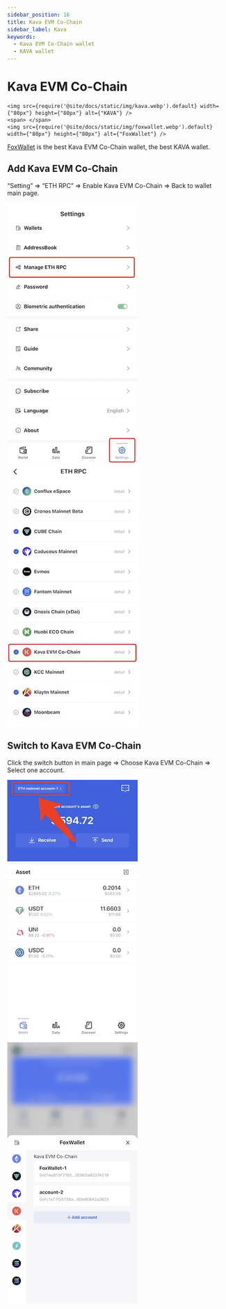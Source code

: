 ```yaml
---
sidebar_position: 16
title: Kava EVM Co-Chain
sidebar_label: Kava
keywords:
  - Kava EVM Co-Chain wallet
  - KAVA wallet
---
```


# Kava EVM Co-Chain
```mdx-code-block
<img src={require('@site/docs/static/img/kava.webp').default} width={"80px"} height={"80px"} alt={"KAVA"} />
<span> </span>
<img src={require('@site/docs/static/img/foxwallet.webp').default} width={"80px"} height={"80px"} alt={"FoxWallet"} />
```
[FoxWallet](https://foxwallet.com) is the best Kava EVM Co-Chain wallet, the best KAVA wallet.

## Add Kava EVM Co-Chain

“Setting” => “ETH RPC” => Enable Kava EVM Co-Chain => Back to wallet main page.

![](../img/manage-eth-rpc.webp)![](../img/add-kava.webp)

## Switch to Kava EVM Co-Chain

Click the switch button in main page => Choose Kava EVM Co-Chain => Select one account.

![](../img/switch-network.webp)![](../img/switch-kava.webp)
